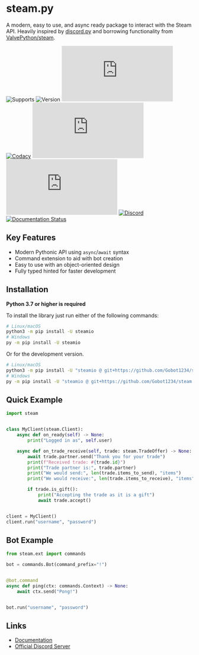 # steam.py

A modern, easy to use, and async ready package to interact with the Steam API. Heavily inspired by
[discord.py](https://github.com/Rapptz/discord.py) and borrowing functionality from
[ValvePython/steam](https://github.com/ValvePython/steam).

![Supports](https://img.shields.io/pypi/pyversions/steamio)
![Version](https://img.shields.io/pypi/v/steamio?color=%2366c0f4)
![License](https://img.shields.io/github/license/Gobot1234/steam.py)
[![Codacy](https://img.shields.io/codacy/grade/a0405599d4ab4a8c82655873d7443532)](https://app.codacy.com/manual/Gobot1234/steam.py)
[![GitHub issues](https://img.shields.io/github/issues-raw/Gobot1234/steam.py)](https://github.com/Gobot1234/steam.py/issues)
[![GitHub stars](https://img.shields.io/github/stars/Gobot1234/steam.py)](https://github.com/Gobot1234/steam.py/stargazers)
[![Discord](https://img.shields.io/discord/678629505094647819?color=7289da&label=Discord&logo=discord)](https://discord.gg/MQ68WUS)
[![Documentation Status](https://readthedocs.org/projects/steampy/badge/?version=latest)](https://steampy.readthedocs.io/en/latest/?badge=latest)


## Key Features

- Modern Pythonic API using `async`/`await` syntax
- Command extension to aid with bot creation
- Easy to use with an object-oriented design
- Fully typed hinted for faster development

## Installation

**Python 3.7 or higher is required**

To install the library just run either of the following commands:

```sh
# Linux/macOS
python3 -m pip install -U steamio
# Windows
py -m pip install -U steamio
```

Or for the development version.

```sh
# Linux/macOS
python3 -m pip install -U "steamio @ git+https://github.com/Gobot1234/steam.py@master"
# Windows
py -m pip install -U "steamio @ git+https://github.com/Gobot1234/steam.py@master"
```

## Quick Example

```py
import steam


class MyClient(steam.Client):
    async def on_ready(self) -> None:
        print("Logged in as", self.user)

    async def on_trade_receive(self, trade: steam.TradeOffer) -> None:
        await trade.partner.send("Thank you for your trade")
        print(f"Received trade: #{trade.id}")
        print("Trade partner is:", trade.partner)
        print("We would send:", len(trade.items_to_send), "items")
        print("We would receive:", len(trade.items_to_receive), "items")

        if trade.is_gift():
            print("Accepting the trade as it is a gift")
            await trade.accept()


client = MyClient()
client.run("username", "password")
```

## Bot Example

```py
from steam.ext import commands

bot = commands.Bot(command_prefix="!")


@bot.command
async def ping(ctx: commands.Context) -> None:
    await ctx.send("Pong!")


bot.run("username", "password")
```

## Links

- [Documentation](https://steampy.rtfd.io/en/latest/index.html)
- [Official Discord Server](https://discord.gg/MQ68WUS)
